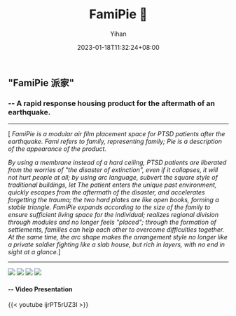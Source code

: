 ﻿---
title: "FamiPie 🎈"
date: 2023-01-18T11:32:24+08:00
hidemeta: true
draft: false
author: ["Yihan"]
keywords: 
- Concept Design
tags:
- Facing Disaster
- Living Situation
- Product
- Sustainability

description: ""
showToc: true
TocOpen: true
showbreadcrumbs: true
weight: 321
cover:
    image: "projects/famipie/fp1.jpg"
    caption: "How will us somehow reduce the post-earthquake PTSD response of the victims?"
    alt: ""
    relative: false
---
## "FamiPie 派家"
### -- A rapid response housing product for the aftermath of an earthquake.
----------------
[ *FamiPie is a modular air film placement space for PTSD patients after the earthquake. Fami refers to family, representing family; Pie is a description of the appearance of the product.*

*By using a membrane instead of a hard ceiling, PTSD patients are liberated from the worries of "the disaster of extinction", even if it collapses, it will not hurt people at all; by using arc language, subvert the square style of traditional buildings, let The patient enters the unique past environment, quickly escapes from the aftermath of the disaster, and accelerates forgetting the trauma; the two hard plates are like open books, forming a stable triangle. FamiPie expands according to the size of the family to ensure sufficient living space for the individual; realizes regional division through modules and no longer feels "placed"; through the formation of settlements, families can help each other to overcome difficulties together. At the same time, the arc shape makes the arrangement style no longer like a private soldier fighting like a slab house, but rich in layers, with no end in sight at a glance.*]

----------------

![](fp2.jpg)
![](fp3.jpg)
![](fp4.jpg)
![](fp5.jpg)


#### -- Video Presentation
{{< youtube ijrPT5rUZ3I >}}